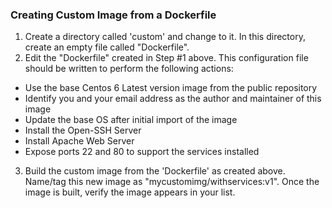 ### Creating Custom Image from a Dockerfile

1. Create a directory called 'custom' and change to it. In this directory, create an empty file called "Dockerfile". 
2. Edit the "Dockerfile" created in Step #1 above. This configuration file should be written to perform the following actions:
* Use the base Centos 6 Latest version image from the public repository
* Identify you and your email address as the author and maintainer of this image
* Update the base OS after initial import of the image
* Install the Open-SSH Server
* Install Apache Web Server
* Expose ports 22 and 80 to support the services installed
3. Build the custom image from the 'Dockerfile' as created above. Name/tag this new image as "mycustomimg/withservices:v1". Once the image is built, verify the image appears in your list.
